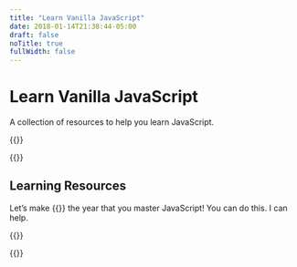 ```yaml
---
title: "Learn Vanilla JavaScript"
date: 2018-01-14T21:38:44-05:00
draft: false
noTitle: true
fullWidth: false
---
```


<h1 class="text-xlarge margin-top-large padding-top-large margin-bottom-small">Learn Vanilla JavaScript</h1>

<p class="text-large">A collection of resources to help you learn JavaScript.</p>

{{<cta for="funnel">}}

{{<mailchimp intro="true">}}

## Learning Resources

Let’s make {{<year>}} the year that you master JavaScript! You can do this. I can help.

{{<cta for="products">}}

{{<about-me>}}
